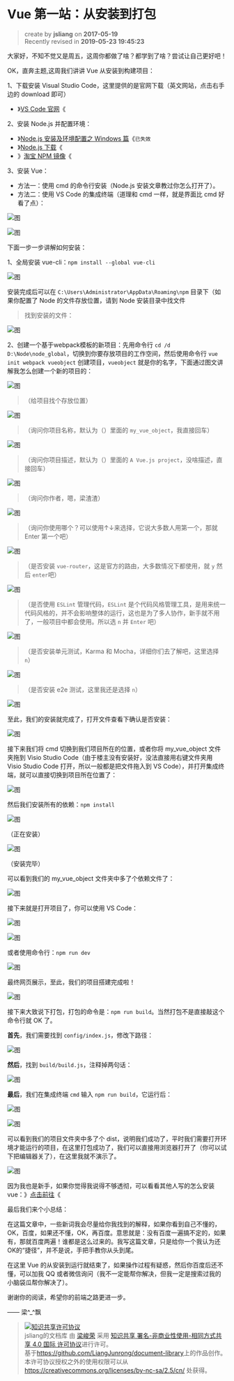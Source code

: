 Vue 第一站：从安装到打包
===

> create by **jsliang** on **2017-05-19**  
> Recently revised in **2019-05-23 19:45:23**

大家好，不知不觉又是周五，这周你都做了啥？都学到了啥？尝试让自己更好吧！  

OK，直奔主题,这周我们讲讲 Vue 从安装到构建项目：  

1、下载安装 Visual Studio Code，这里提供的是官网下载（英文网站，点击右手边的 download 即可）  

* 》[VS Code 官网](https://code.visualstudio.com/)《  

2、安装 Node.js 并配置环境：  

* 》[Node.js 安装及环境配置之 Windows 篇](http://www.cnblogs.com/yzadd/p/6547668.html)《`已失效`  
* 》[Node.js 下载](http://nodejs.cn/download/)《  
* 》[淘宝 NPM 镜像](https://npm.taobao.org/)《  

3、安装 Vue： 

* 方法一：使用 cmd 的命令行安装（Node.js 安装文章教过你怎么打开了）。  
* 方法二：使用 VS Code 的集成终端（道理和 cmd 一样，就是界面比 cmd 好看了点）：  

![图](./resource/10-1.png)

![图](./resource/10-2.png)

下面一步一步讲解如何安装：  

1、全局安装 vue-cli：`npm install --global vue-cli` 

![图](./resource/10-3.png)

安装完成后可以在 `C:\Users\Administrator\AppData\Roaming\npm` 目录下（如果你配置了 Node 的文件存放位置，请到 Node 安装目录中找文件

> 找到安装的文件：

![图](./resource/10-4.png)

2、创建一个基于webpack模板的新项目：先用命令行 `cd /d D:\Node\node_global`，切换到你要存放项目的工作空间，然后使用命令行 `vue init webpack vueobject` 创建项目，`vueobject` 就是你的名字，下面通过图文讲解我怎么创建一个新的项目的：  

![图](./resource/10-5.png)

> （给项目找个存放位置）  

![图](./resource/10-6.png)

> （询问你项目名称，默认为（）里面的 `my_vue_object`，我直接回车）  

![图](./resource/10-7.png)

> （询问你项目描述，默认为（）里面的 `A Vue.js project`，没啥描述，直接回车）  

![图](./resource/10-8.png)

> （询问你作者，嗯，梁渣渣）  

![图](./resource/10-9.png)

> （询问你使用哪个？可以使用↑↓来选择，它说大多数人用第一个，那就 Enter 第一个吧）  

![图](./resource/10-10.png)

> （是否安装 `vue-router`，这是官方的路由，大多数情况下都使用，就 `y` 然后 `enter`吧）  

![图](./resource/10-10.png)

> （是否使用 `ESLint` 管理代码，`ESLint` 是个代码风格管理工具，是用来统一代码风格的，并不会影响整体的运行，这也是为了多人协作，新手就不用了，一般项目中都会使用。所以选 `n` 并 `Enter` 吧）  

![图](./resource/10-11.png)

> （是否安装单元测试，Karma 和 Mocha，详细你们去了解吧，这里选择 `n`）  

![图](./resource/10-12.png)

> （是否安装 e2e 测试，这里我还是选择 `n`）  

![图](./resource/10-13.png)

至此，我们的安装就完成了，打开文件查看下确认是否安装：  

![图](./resource/10-14.png)

接下来我们将 cmd 切换到我们项目所在的位置，或者你将 my_vue_object 文件夹拖到 Visio Studio Code（由于楼主没有安装好，没法直接用右键文件夹用 Visio Studio Code 打开，所以一般都是把文件拖入到 VS Code），并打开集成终端，就可以直接切换到项目所在位置了：  

![图](./resource/10-15.png)

然后我们安装所有的依赖：`npm install`

![图](./resource/10-16.png)

（正在安装）  

![图](./resource/10-17.png)

（安装完毕）  

可以看到我们的 my_vue_object 文件夹中多了个依赖文件了：  

![图](./resource/10-18.png)

接下来就是打开项目了，你可以使用 VS Code：  

![图](./resource/10-19.png)

![图](./resource/10-20.png)

或者使用命令行：`npm run dev`

![图](./resource/10-21.png)

最终网页展示，至此，我们的项目搭建完成啦！  

![图](./resource/10-22.png)

接下来大致说下打包，打包的命令是：`npm run build`。当然打包不是直接敲这个命令行就 OK 了。  

**首先**，我们需要找到 `config/index.js`，修改下路径：  

![图](./resource/10-23.png)

**然后**，找到 `build/build.js`，注释掉两句话：  

![图](./resource/10-24.png)

**最后**，我们在集成终端 `cmd` 输入 `npm run build`，它运行后：  

![图](./resource/10-25.png)

![图](./resource/10-26.png)

可以看到我们的项目文件夹中多了个 dist，说明我们成功了，平时我们需要打开环境才能运行的项目，在这里打包成功了，我们可以直接用浏览器打开了（你可以试下把编辑器关了），在这里我就不演示了。  

![图](./resource/10-27.png)

因为我也是新手，如果你觉得我说得不够透彻，可以看看其他人写的怎么安装vue：》[点击前往](http://www.jianshu.com/p/2769efeaa10a)《  

最后我们来个小总结：  

在这篇文章中，一些新词我会尽量给你我找到的解释，如果你看到自己不懂的，OK，百度，如果还不懂，OK，再百度。意思就是：没有百度一遍搞不定的，如果有，那就百度两遍！谁都是这么过来的。我写这篇文章，只是给你一个我认为还OK的“捷径”，并不是说，手把手教你从头到尾。  

在这里 Vue 的从安装到运行就结束了，如果操作过程有疑惑，然后你百度后还不懂，可以加我 QQ 或者微信询问（我不一定能帮你解决，但我一定是搜索过我的小脑袋瓜帮你解决了）。

谢谢你的阅读，希望你的前端之路更进一步。  

—— 梁^_^飘

> <a rel="license" href="http://creativecommons.org/licenses/by-nc-sa/4.0/"><img alt="知识共享许可协议" style="border-width:0" src="https://i.creativecommons.org/l/by-nc-sa/4.0/88x31.png" /></a><br /><span xmlns:dct="http://purl.org/dc/terms/" property="dct:title">jsliang的文档库</span> 由 <a xmlns:cc="http://creativecommons.org/ns#" href="https://github.com/LiangJunrong/document-library" property="cc:attributionName" rel="cc:attributionURL">梁峻荣</a> 采用 <a rel="license" href="http://creativecommons.org/licenses/by-nc-sa/4.0/">知识共享 署名-非商业性使用-相同方式共享 4.0 国际 许可协议</a>进行许可。<br />基于<a xmlns:dct="http://purl.org/dc/terms/" href="https://github.com/LiangJunrong/document-library" rel="dct:source">https://github.com/LiangJunrong/document-library</a>上的作品创作。<br />本许可协议授权之外的使用权限可以从 <a xmlns:cc="http://creativecommons.org/ns#" href="https://creativecommons.org/licenses/by-nc-sa/2.5/cn/" rel="cc:morePermissions">https://creativecommons.org/licenses/by-nc-sa/2.5/cn/</a> 处获得。